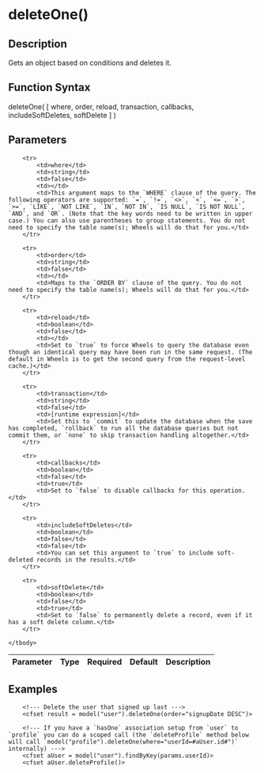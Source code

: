# deleteOne()

## Description
Gets an object based on conditions and deletes it.

## Function Syntax
deleteOne( [ where, order, reload, transaction, callbacks, includeSoftDeletes, softDelete ] )


## Parameters
<table>
	<thead>
		<tr>
			<th>Parameter</th>
			<th>Type</th>
			<th>Required</th>
			<th>Default</th>
			<th>Description</th>
		</tr>
	</thead>
	<tbody>
		
		<tr>
			<td>where</td>
			<td>string</td>
			<td>false</td>
			<td></td>
			<td>This argument maps to the `WHERE` clause of the query. The following operators are supported: `=`, `!=`, `<>`, `<`, `<=`, `>`, `>=`, `LIKE`, `NOT LIKE`, `IN`, `NOT IN`, `IS NULL`, `IS NOT NULL`, `AND`, and `OR`. (Note that the key words need to be written in upper case.) You can also use parentheses to group statements. You do not need to specify the table name(s); Wheels will do that for you.</td>
		</tr>
		
		<tr>
			<td>order</td>
			<td>string</td>
			<td>false</td>
			<td></td>
			<td>Maps to the `ORDER BY` clause of the query. You do not need to specify the table name(s); Wheels will do that for you.</td>
		</tr>
		
		<tr>
			<td>reload</td>
			<td>boolean</td>
			<td>false</td>
			<td></td>
			<td>Set to `true` to force Wheels to query the database even though an identical query may have been run in the same request. (The default in Wheels is to get the second query from the request-level cache.)</td>
		</tr>
		
		<tr>
			<td>transaction</td>
			<td>string</td>
			<td>false</td>
			<td>[runtime expression]</td>
			<td>Set this to `commit` to update the database when the save has completed, `rollback` to run all the database queries but not commit them, or `none` to skip transaction handling altogether.</td>
		</tr>
		
		<tr>
			<td>callbacks</td>
			<td>boolean</td>
			<td>false</td>
			<td>true</td>
			<td>Set to `false` to disable callbacks for this operation.</td>
		</tr>
		
		<tr>
			<td>includeSoftDeletes</td>
			<td>boolean</td>
			<td>false</td>
			<td>false</td>
			<td>You can set this argument to `true` to include soft-deleted records in the results.</td>
		</tr>
		
		<tr>
			<td>softDelete</td>
			<td>boolean</td>
			<td>false</td>
			<td>true</td>
			<td>Set to `false` to permanently delete a record, even if it has a soft delete column.</td>
		</tr>
		
	</tbody>
</table>


## Examples
	
		<!--- Delete the user that signed up last --->
		<cfset result = model("user").deleteOne(order="signupDate DESC")>

		<!--- If you have a `hasOne` association setup from `user` to `profile` you can do a scoped call (the `deleteProfile` method below will call `model("profile").deleteOne(where="userId=#aUser.id#")` internally) --->
		<cfset aUser = model("user").findByKey(params.userId)>
		<cfset aUser.deleteProfile()>
